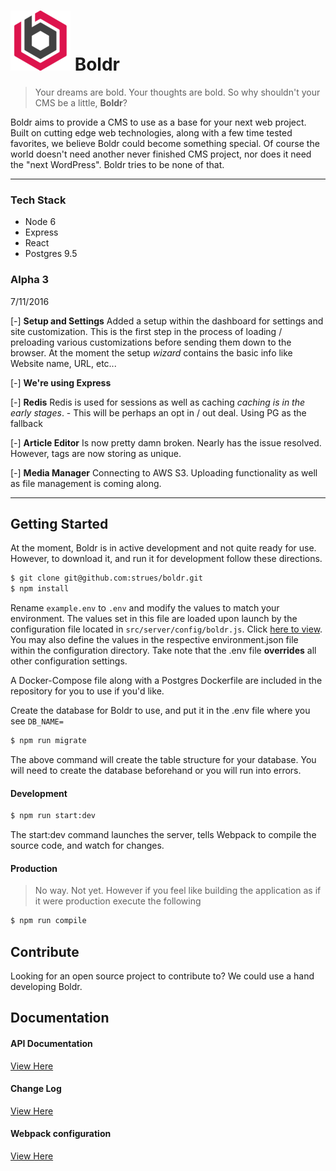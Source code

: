 ![boldr](static/favicon-96x96.png) Boldr
====

> Your dreams are bold. Your thoughts are bold. So why shouldn't your CMS be a little, **Boldr**?


Boldr aims to provide a CMS to use as a base for your next web project. Built on cutting edge web technologies, along with a few time tested favorites, we believe Boldr could become something special. Of course the world doesn't need another never finished CMS project, nor does it need the "next WordPress". Boldr tries to be none of that.
____
### Tech Stack

* Node 6
* Express
* React
* Postgres 9.5  


### Alpha 3
7/11/2016  

[-] **Setup and Settings**  Added a setup within the dashboard for settings and site customization. This is the first step in the process of loading / preloading various customizations before sending them down to the browser. At the moment the setup *wizard* contains the basic info like Website name, URL, etc...

[-] **We're using Express**

[-] **Redis** Redis is used for sessions as well as caching *caching is in the early stages*.
    - This will be perhaps an opt in / out deal. Using PG as the fallback

[-] **Article Editor** Is now pretty damn broken. Nearly has the issue resolved. However, tags are now storing as unique.

[-] **Media Manager** Connecting to AWS S3. Uploading functionality as well as file management is coming along.
____

## Getting Started
At the moment, Boldr is in active development and not quite ready for use. However, to download it, and run it for development follow these directions.

```bash
$ git clone git@github.com:strues/boldr.git
$ npm install
```

Rename `example.env` to `.env`  and modify the values to match your environment. The values set in this file are loaded upon launch by the configuration file located in `src/server/config/boldr.js`. Click [here to view](https://github.com/strues/boldr/blob/master/src/server/config/boldr.js). You may also define the values in the respective environment.json file within the configuration directory. Take note that the .env file **overrides** all other configuration settings.

A Docker-Compose file along with a Postgres Dockerfile are included in the repository for you to use if you'd like.

Create the database for Boldr to use, and put it in the .env file where you see
`DB_NAME=`

```bash
$ npm run migrate
```
The above command will create the table structure for your database. You will need to create the database beforehand or you will
run into errors.

#### Development

```bash
$ npm run start:dev
```

The start:dev command launches the server, tells Webpack to compile the source code, and watch for changes.


#### Production
> No way. Not yet. However if you feel like building the application as if it were production execute the following

```bash
$ npm run compile
```

## Contribute
Looking for an open source project to contribute to? We could use a hand developing Boldr.

## Documentation
#### API Documentation
[View Here](docs/api/apidocs.md)  

#### Change Log
[View Here](docs/CHANGELOG.md)

#### Webpack configuration
[View Here](docs/webpack.md)

[logo]: https://boldr.io/favicon-96x96.png "Boldr"
